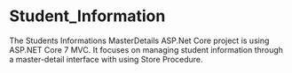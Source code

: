# Student_Information
The Students Informations MasterDetails ASP.Net Core project is using ASP.NET Core 7 MVC. It focuses on managing student information through a master-detail interface with using Store Procedure.
